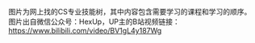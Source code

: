 图片为网上找的CS专业技能树，其中内容包含需要学习的课程和学习的顺序。<br>
图片出自微信公众号：HexUp，UP主的B站视频链接：https://www.bilibili.com/video/BV1gL4y187Wg
